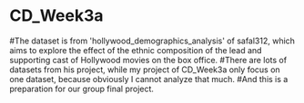 # CD_Week3a
#The dataset is from 'hollywood_demographics_analysis' of safal312, which aims to explore the effect of the ethnic composition of the lead and supporting cast of Hollywood movies on the box office. 
#There are lots of datasets from his project, while my project of CD_Week3a only focus on one dataset, because obviously I cannot analyze that much.
#And this is a preparation for our group final project.
